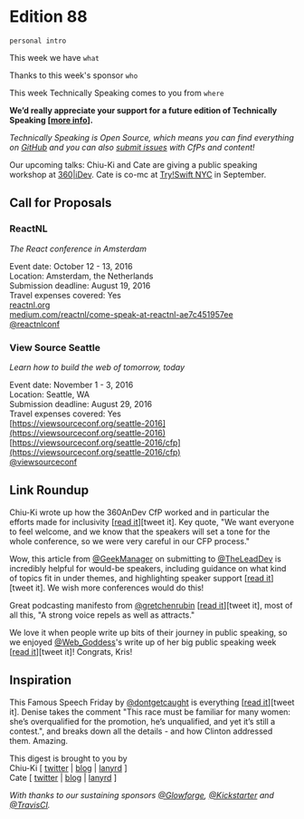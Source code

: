 # Edition 88

`personal intro`

This week we have `what`

Thanks to this week's sponsor `who`

This week Technically Speaking comes to you from `where`

**We’d really appreciate your support for a future edition of Technically Speaking [[more info](http://www.techspeak.email/sponsorship/)].**  

*Technically Speaking is Open Source, which means you can find everything on [GitHub](https://github.com/catehstn/technically-speaking/) and you can also [submit issues](https://github.com/catehstn/technically-speaking/issues/new) with CfPs and content!*  

Our upcoming talks: Chiu-Ki and Cate are giving a public speaking workshop at [360|iDev](http://360idev.com/sessions/conference-proposal-writing/). Cate is co-mc at [Try!Swift NYC](http://www.tryswiftnyc.com/) in September.

## Call for Proposals

### ReactNL
*The React conference in Amsterdam*

Event date: October 12 - 13, 2016  
Location: Amsterdam, the Netherlands  
Submission deadline: August 19, 2016  
Travel expenses covered: Yes  
[reactnl.org](http://reactnl.org)  
[medium.com/reactnl/come-speak-at-reactnl-ae7c451957ee](https://medium.com/reactnl/come-speak-at-reactnl-ae7c451957ee)  
[@reactnlconf](https://twitter.com/reactnlconf)


### View Source Seattle
*Learn how to build the web of tomorrow, today*

Event date: November 1 - 3, 2016  
Location: Seattle, WA  
Submission deadline: August 29, 2016  
Travel expenses covered: Yes  
[https://viewsourceconf.org/seattle-2016](https://viewsourceconf.org/seattle-2016)  
[https://viewsourceconf.org/seattle-2016/cfp](https://viewsourceconf.org/seattle-2016/cfp)  
[@viewsourceconf](https://twitter.com/viewsourceconf)




## Link Roundup

Chiu-Ki wrote up how the 360AnDev CfP worked and in particular the efforts made for inclusivity [[read it](http://blog.sqisland.com/2016/08/360andev-cfp-process.html)][tweet it]. Key quote, "We want everyone to feel welcome, and we know that the speakers will set a tone for the whole conference, so we were very careful in our CFP process."

Wow, this article from [@GeekManager](http://twitter.com/geekmanager) on submitting to [@TheLeadDev](http://twitter.com/theleaddev) is incredibly helpful for would-be speakers, including guidance on what kind of topics fit in under themes, and highlighting speaker support [[read it](http://www.whiteoctoberevents.co.uk/updates/the-lead-developer-cfp-guidance)][tweet it]. We wish more conferences would do this!

Great podcasting manifesto from [@gretchenrubin](http://twitter.com/gretchenrubin) [[read it](http://gretchenrubin.com/happiness_project/2016/08/podcast-manifesto/)][tweet it], most of all this, "A strong voice repels as well as attracts."

We love it when people write up bits of their journey in public speaking, so we enjoyed [@Web_Goddess](http://twitter.com/web_goddess)'s write up of her big public speaking week [[read it](http://www.web-goddess.org/archive/16389)][tweet it]! Congrats, Kris!

## Inspiration

This Famous Speech Friday by [@dontgetcaught](http://twitter.com/dontgetcaught) is everything [[read it](http://eloquentwoman.blogspot.com.co/2016/08/famous-speech-friday-hillary-clinton.html)][tweet it]. Denise takes the comment "This race must be familiar for many women: she’s overqualified for the promotion, he’s unqualified, and yet it’s still a contest.", and breaks down all the details - and how Clinton addressed them. Amazing.


This digest is brought to you by  
Chiu-Ki [ [twitter](https://twitter.com/chiuki) | [blog](http://blog.sqisland.com/) | [lanyrd](http://lanyrd.com/profile/chiuki/) ]  
Cate [ [twitter](https://twitter.com/catehstn) | [blog](http://www.catehuston.com/blog/) | [lanyrd](http://lanyrd.com/profile/catehstn/) ]

*With thanks to our sustaining sponsors [@Glowforge](http://twitter.com/glowforge), [@Kickstarter](http://twitter.com/kickstarter) and [@TravisCI](http://twitter.com/travisci).*
